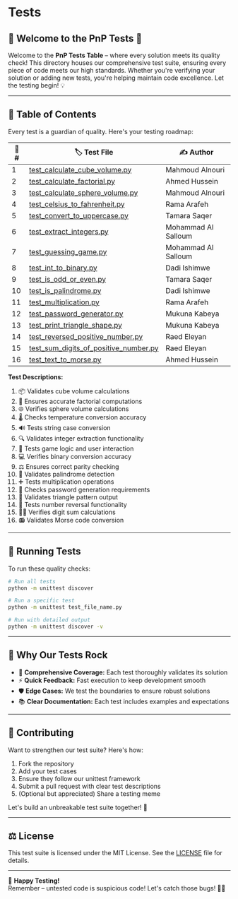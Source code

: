 # Tests 

## 🌟 **Welcome to the PnP Tests** 🧪

Welcome to the **PnP Tests Table** – where every solution meets its quality check! This directory 
houses our comprehensive test suite, ensuring every piece of code meets our high standards. Whether 
you're verifying your solution or adding new tests, you're helping maintain code excellence. Let 
the testing begin! 💡

---

## 📝 **Table of Contents**  

Every test is a guardian of quality. Here's your testing roadmap:

| 🔢 **#** | 🏷️ **Test File** | ✍️ **Author** |
|----------|-------------------|---------------|
| 1 | [test_calculate_cube_volume.py](./test_calculate_cube_volume.py) | Mahmoud Alnouri |
| 2 | [test_calculate_factorial.py](./test_calculate_factorial.py) | Ahmed Hussein |
| 3 | [test_calculate_sphere_volume.py](./test_calculate_sphere_volume.py) | Mahmoud Alnouri |
| 4 | [test_celsius_to_fahrenheit.py](./test_celsius_to_fahrenheit.py) | Rama Arafeh |
| 5 | [test_convert_to_uppercase.py](./test_convert_to_uppercase.py) | Tamara Saqer |
| 6 | [test_extract_integers.py](./test_extract_integers.py) | Mohammad Al Salloum |
| 7 | [test_guessing_game.py](./test_guessing_game.py) | Mohammad Al Salloum |
| 8 | [test_int_to_binary.py](./test_int_to_binary.py) | Dadi Ishimwe |
| 9 | [test_is_odd_or_even.py](./test_is_odd_or_even.py) | Tamara Saqer |
| 10 | [test_is_palindrome.py](./test_is_palindrome.py) | Dadi Ishimwe |
| 11 | [test_multiplication.py](./test_multiplication.py) | Rama Arafeh |
| 12 | [test_password_generator.py](./test_password_generator.py) | Mukuna Kabeya |
| 13 | [test_print_triangle_shape.py](./test_print_triangle_shape.py) | Mukuna Kabeya |
| 14 | [test_reversed_positive_number.py](./test_reversed_positive_number.py) | Raed Eleyan |
| 15 | [test_sum_digits_of_positive_number.py](./test_sum_digits_of_positive_number.py) | Raed Eleyan |
| 16 | [test_text_to_morse.py](./test_text_to_morse.py) | Ahmed Hussein |

**Test Descriptions:**
1. 📦 Validates cube volume calculations
2. 🔢 Ensures accurate factorial computations 
3. 🌐 Verifies sphere volume calculations
4. 🌡️ Checks temperature conversion accuracy
5. 🔊 Tests string case conversion
6. 🔍 Validates integer extraction functionality
7. 🎲 Tests game logic and user interaction
8. 💻 Verifies binary conversion accuracy
9. ⚖️ Ensures correct parity checking
10. 🔄 Validates palindrome detection
11. ➕ Tests multiplication operations
12. 🔐 Checks password generation requirements
13. 🎨 Validates triangle pattern output
14. 🔄 Tests number reversal functionality
15. 🧙‍♂️ Verifies digit sum calculations
16. 📻 Validates Morse code conversion

---

## 🧪 **Running Tests**

To run these quality checks:

```bash
# Run all tests
python -m unittest discover

# Run a specific test
python -m unittest test_file_name.py

# Run with detailed output
python -m unittest discover -v
```

---

## 🌟 **Why Our Tests Rock**

- 🎯 **Comprehensive Coverage:** Each test thoroughly validates its solution
- ⚡ **Quick Feedback:** Fast execution to keep development smooth
- 🛡️ **Edge Cases:** We test the boundaries to ensure robust solutions
- 📚 **Clear Documentation:** Each test includes examples and expectations

---

## 🤝 **Contributing**

Want to strengthen our test suite? Here's how:

1. Fork the repository
2. Add your test cases
3. Ensure they follow our unittest framework
4. Submit a pull request with clear test descriptions
5. (Optional but appreciated) Share a testing meme

Let's build an unbreakable test suite together! 💪

---

## ⚖️ **License**

This test suite is licensed under the MIT License. See the [LICENSE](./LICENSE) file for details.

---

🎉 **Happy Testing!**  
Remember – untested code is suspicious code! Let's catch those bugs! 🐛✨
